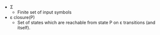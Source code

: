 - Σ
	- Finite set of input symbols 
- ε closure(P)
	- Set of states which are reachable from state P on ε transitions (and itself).